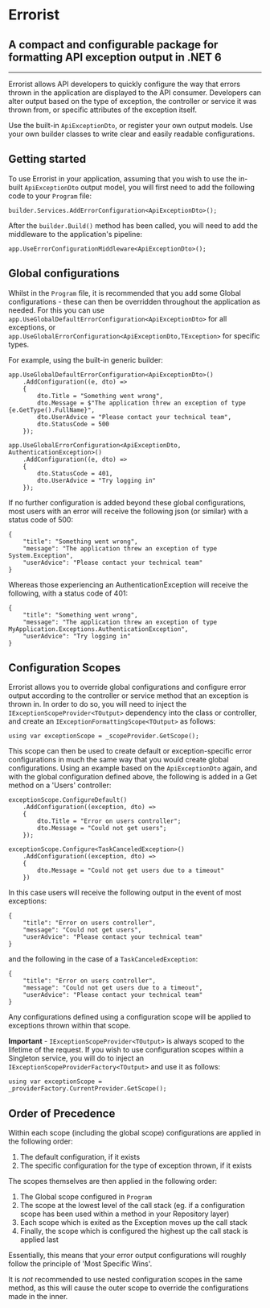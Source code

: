 # Errorist

## A compact and configurable package for formatting API exception output in .NET 6
-----------------

Errorist allows API developers to quickly configure the way that errors thrown in the application are displayed to the API consumer. Developers can alter output based on the type of exception, the controller or service it was thrown from, or specific attributes of the exception itself.  

Use the built-in `ApiExceptionDto`, or register your own output models. Use your own builder classes to write clear and easily readable configurations.

## Getting started

To use Errorist in your application, assuming that you wish to use the in-built `ApiExceptionDto` output model, you will first need to add the following code to your `Program` file:

```
builder.Services.AddErrorConfiguration<ApiExceptionDto>();
```

After the `builder.Build()` method has been called, you will need to add the middleware to the application's pipeline:

```
app.UseErrorConfigurationMiddleware<ApiExceptionDto>();
```

## Global configurations

Whilst in the `Program` file, it is recommended that you add some Global configurations - these can then be overridden throughout the application as needed. For this you can use `app.UseGlobalDefaultErrorConfiguration<ApiExceptionDto>` for all exceptions, or `app.UseGlobalErrorConfiguration<ApiExceptionDto,TException>` for specific types.

For example, using the built-in generic builder:
```
app.UseGlobalDefaultErrorConfiguration<ApiExceptionDto>()
    .AddConfiguration((e, dto) => 
    {
        dto.Title = "Something went wrong",
        dto.Message = $"The application threw an exception of type {e.GetType().FullName}",
        dto.UserAdvice = "Please contact your technical team",
        dto.StatusCode = 500
    });
    
app.UseGlobalErrorConfiguration<ApiExceptionDto, AuthenticationException>()
    .AddConfiguration((e, dto) =>
    {
        dto.StatusCode = 401,
        dto.UserAdvice = "Try logging in"
    });
```
If no further configuration is added beyond these global configurations, most users with an error will receive the following json (or similar) with a status code of 500:
```
{
    "title": "Something went wrong",
    "message": "The application threw an exception of type System.Exception",
    "userAdvice": "Please contact your technical team"
}
```
Whereas those experiencing an AuthenticationException will receive the following, with a status code of 401:
```
{
    "title": "Something went wrong",
    "message": "The application threw an exception of type MyApplication.Exceptions.AuthenticationException",
    "userAdvice": "Try logging in"
}
```

## Configuration Scopes
Errorist allows you to override global configurations and configure error output according to the controller or service method that an exception is thrown in.  In order to do so, you will need to inject the `IExceptionScopeProvider<TOutput>` dependency into the class or controller, and create an `IExceptionFormattingScope<TOutput>` as follows:
```
using var exceptionScope = _scopeProvider.GetScope();
```
This scope can then be used to create default or exception-specific error configurations in much the same way that you would create global configurations.  Using an example based on the `ApiExceptionDto` again, and with the global configuration defined above, the following is added in a Get method on a 'Users' controller:
```
exceptionScope.ConfigureDefault()
    .AddConfiguration((exception, dto) =>
    {
        dto.Title = "Error on users controller";
        dto.Message = "Could not get users";
    });
    
exceptionScope.Configure<TaskCanceledException>()
    .AddConfiguration((exception, dto) => 
    {
        dto.Message = "Could not get users due to a timeout"
    })
```
In this case users will receive the following output in the event of most exceptions:
```
{
    "title": "Error on users controller",
    "message": "Could not get users",
    "userAdvice": "Please contact your technical team"
}
```
and the following in the case of a `TaskCanceledException`:
```
{
    "title": "Error on users controller",
    "message": "Could not get users due to a timeout",
    "userAdvice": "Please contact your technical team"
}
```
Any configurations defined using a configuration scope will be applied to exceptions thrown within that scope.

**Important** - `IExceptionScopeProvider<TOutput>` is always scoped to the lifetime of the request.  If you wish to use configuration scopes within a Singleton service, you will do to inject an `IExceptionScopeProviderFactory<TOutput>` and use it as follows:
```
using var exceptionScope = _providerFactory.CurrentProvider.GetScope();
```

## Order of Precedence
Within each scope (including the global scope) configurations are applied in the following order:

1. The default configuration, if it exists
2. The specific configuration for the type of exception thrown, if it exists

The scopes themselves are then applied in the following order:

1. The Global scope configured in `Program`
2. The scope at the lowest level of the call stack (eg. if a configuration scope has been used within a method in your Repository layer)
3. Each scope which is exited as the Exception moves up the call stack
4. Finally, the scope which is configured the highest up the call stack is applied last

Essentially, this means that your error output configurations will roughly follow the principle of 'Most Specific Wins'. 

It is *not* recommended to use nested configuration scopes in the same method, as this will cause the outer scope to override the configurations made in the inner.